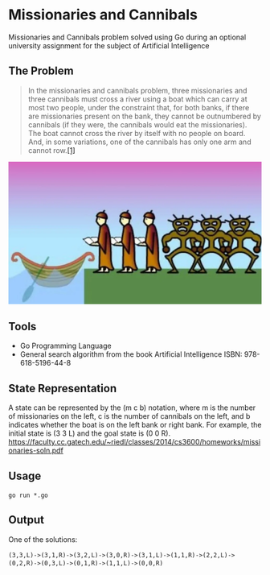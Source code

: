 # Missionaries and Cannibals

Missionaries and Cannibals problem solved using Go during an optional university assignment for the subject of Artificial Intelligence

## The Problem

> In the missionaries and cannibals problem, three missionaries and three cannibals must cross a river using a boat which can carry at most two people, under the constraint that, for both banks, if there are missionaries present on the bank, they cannot be outnumbered by cannibals (if they were, the cannibals would eat the missionaries). The boat cannot cross the river by itself with no people on board. And, in some variations, one of the cannibals has only one arm and cannot row.[[1]](https://en.wikipedia.org/wiki/Missionaries_and_cannibals_problem#cite_note-PressmanSingmaster-1)

<img src="image.png" alt="MC" width= “100%”/>

## Tools

- Go Programming Language
- General search algorithm from the book Artificial Intelligence ISBN: 978-618-5196-44-8

## State Representation

A state can be represented by the (m c b) notation, where m is the number of missionaries on
the left, c is the number of cannibals on the left, and b indicates whether the boat is on the
left bank or right bank. For example, the initial state is (3 3 L) and the goal state is
(0 0 R). https://faculty.cc.gatech.edu/~riedl/classes/2014/cs3600/homeworks/missionaries-soln.pdf

## Usage

```
go run *.go
```

## Output

One of the solutions:

```
(3,3,L)->(3,1,R)->(3,2,L)->(3,0,R)->(3,1,L)->(1,1,R)->(2,2,L)->(0,2,R)->(0,3,L)->(0,1,R)->(1,1,L)->(0,0,R)
```
